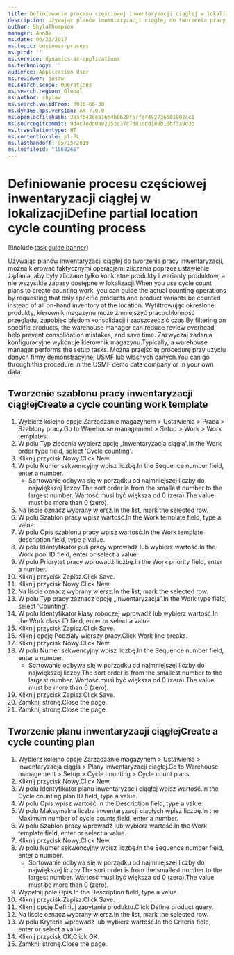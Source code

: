 ```yaml
---
title: Definiowanie procesu częściowej inwentaryzacji ciągłej w lokalizacji
description: Używając planów inwentaryzacji ciągłej do tworzenia pracy inwentaryzacji, można kierować faktycznymi operacjami zliczania poprzez ustawienie żądania, aby były zliczane tylko konkretne produkty i warianty produktów, a nie wszystkie zapasy dostępne w lokalizacji.
author: ShylaThompson
manager: AnnBe
ms.date: 06/23/2017
ms.topic: business-process
ms.prod: ''
ms.service: dynamics-ax-applications
ms.technology: ''
audience: Application User
ms.reviewer: josaw
ms.search.scope: Operations
ms.search.region: Global
ms.author: shylaw
ms.search.validFrom: 2016-06-30
ms.dyn365.ops.version: AX 7.0.0
ms.openlocfilehash: 3aafb42cea1664b0629f57fe4492736601902cc1
ms.sourcegitcommit: 9d4c7edd0ae2053c37c7d81cdd180b16bf3a9d3b
ms.translationtype: HT
ms.contentlocale: pl-PL
ms.lasthandoff: 05/15/2019
ms.locfileid: "1568265"
---
```

# <a name="define-partial-location-cycle-counting-process"></a><span data-ttu-id="23d30-103">Definiowanie procesu częściowej inwentaryzacji ciągłej w lokalizacji</span><span class="sxs-lookup"><span data-stu-id="23d30-103">Define partial location cycle counting process</span></span> 

[!include [task guide banner](../../includes/task-guide-banner.md)]

<span data-ttu-id="23d30-104">Używając planów inwentaryzacji ciągłej do tworzenia pracy inwentaryzacji, można kierować faktycznymi operacjami zliczania poprzez ustawienie żądania, aby były zliczane tylko konkretne produkty i warianty produktów, a nie wszystkie zapasy dostępne w lokalizacji.</span><span class="sxs-lookup"><span data-stu-id="23d30-104">When you use cycle count plans to create counting work, you can guide the actual counting operations by requesting that only specific products and product variants be counted instead of all on-hand inventory at the location.</span></span> <span data-ttu-id="23d30-105">Wyfiltrowując określone produkty, kierownik magazynu może zmniejszyć pracochłonność przeglądu, zapobiec błędom konsolidacji i zaoszczędzić czas.</span><span class="sxs-lookup"><span data-stu-id="23d30-105">By filtering on specific products, the warehouse manager can reduce review overhead, help prevent consolidation mistakes, and save time.</span></span> <span data-ttu-id="23d30-106">Zazwyczaj zadania konfiguracyjne wykonuje kierownik magazynu.</span><span class="sxs-lookup"><span data-stu-id="23d30-106">Typically, a warehouse manager performs the setup tasks.</span></span> <span data-ttu-id="23d30-107">Można przejść tę procedurę przy użyciu danych firmy demonstracyjnej USMF lub własnych danych.</span><span class="sxs-lookup"><span data-stu-id="23d30-107">You can go through this procedure in the USMF demo data company or in your own data.</span></span>


## <a name="create-a-cycle-counting-work-template"></a><span data-ttu-id="23d30-108">Tworzenie szablonu pracy inwentaryzacji ciągłej</span><span class="sxs-lookup"><span data-stu-id="23d30-108">Create a cycle counting work template</span></span>
1. <span data-ttu-id="23d30-109">Wybierz kolejno opcje Zarządzanie magazynem > Ustawienia > Praca > Szablony pracy.</span><span class="sxs-lookup"><span data-stu-id="23d30-109">Go to Warehouse management > Setup > Work > Work templates.</span></span>
2. <span data-ttu-id="23d30-110">W polu Typ zlecenia wybierz opcję „Inwentaryzacja ciągła”.</span><span class="sxs-lookup"><span data-stu-id="23d30-110">In the Work order type field, select 'Cycle counting'.</span></span>
3. <span data-ttu-id="23d30-111">Kliknij przycisk Nowy.</span><span class="sxs-lookup"><span data-stu-id="23d30-111">Click New.</span></span>
4. <span data-ttu-id="23d30-112">W polu Numer sekwencyjny wpisz liczbę.</span><span class="sxs-lookup"><span data-stu-id="23d30-112">In the Sequence number field, enter a number.</span></span>
    * <span data-ttu-id="23d30-113">Sortowanie odbywa się w porządku od najmniejszej liczby do największej liczby.</span><span class="sxs-lookup"><span data-stu-id="23d30-113">The sort order is from the smallest number to the largest number.</span></span> <span data-ttu-id="23d30-114">Wartość musi być większa od 0 (zera).</span><span class="sxs-lookup"><span data-stu-id="23d30-114">The value must be more than 0 (zero).</span></span>  
5. <span data-ttu-id="23d30-115">Na liście oznacz wybrany wiersz.</span><span class="sxs-lookup"><span data-stu-id="23d30-115">In the list, mark the selected row.</span></span>
6. <span data-ttu-id="23d30-116">W polu Szablon pracy wpisz wartość.</span><span class="sxs-lookup"><span data-stu-id="23d30-116">In the Work template field, type a value.</span></span>
7. <span data-ttu-id="23d30-117">W polu Opis szablonu pracy wpisz wartość.</span><span class="sxs-lookup"><span data-stu-id="23d30-117">In the Work template description field, type a value.</span></span>
8. <span data-ttu-id="23d30-118">W polu Identyfikator puli pracy wprowadź lub wybierz wartość.</span><span class="sxs-lookup"><span data-stu-id="23d30-118">In the Work pool ID field, enter or select a value.</span></span>
9. <span data-ttu-id="23d30-119">W polu Priorytet pracy wprowadź liczbę.</span><span class="sxs-lookup"><span data-stu-id="23d30-119">In the Work priority field, enter a number.</span></span>
10. <span data-ttu-id="23d30-120">Kliknij przycisk Zapisz.</span><span class="sxs-lookup"><span data-stu-id="23d30-120">Click Save.</span></span>
11. <span data-ttu-id="23d30-121">Kliknij przycisk Nowy.</span><span class="sxs-lookup"><span data-stu-id="23d30-121">Click New.</span></span>
12. <span data-ttu-id="23d30-122">Na liście oznacz wybrany wiersz.</span><span class="sxs-lookup"><span data-stu-id="23d30-122">In the list, mark the selected row.</span></span>
13. <span data-ttu-id="23d30-123">W polu Typ pracy zaznacz opcję „Inwentaryzacja”.</span><span class="sxs-lookup"><span data-stu-id="23d30-123">In the Work type field, select 'Counting'.</span></span>
14. <span data-ttu-id="23d30-124">W polu Identyfikator klasy roboczej wprowadź lub wybierz wartość.</span><span class="sxs-lookup"><span data-stu-id="23d30-124">In the Work class ID field, enter or select a value.</span></span>
15. <span data-ttu-id="23d30-125">Kliknij przycisk Zapisz.</span><span class="sxs-lookup"><span data-stu-id="23d30-125">Click Save.</span></span>
16. <span data-ttu-id="23d30-126">Kliknij opcję Podziały wierszy pracy.</span><span class="sxs-lookup"><span data-stu-id="23d30-126">Click Work line breaks.</span></span>
17. <span data-ttu-id="23d30-127">Kliknij przycisk Nowy.</span><span class="sxs-lookup"><span data-stu-id="23d30-127">Click New.</span></span>
18. <span data-ttu-id="23d30-128">W polu Numer sekwencyjny wpisz liczbę.</span><span class="sxs-lookup"><span data-stu-id="23d30-128">In the Sequence number field, enter a number.</span></span>
    * <span data-ttu-id="23d30-129">Sortowanie odbywa się w porządku od najmniejszej liczby do największej liczby.</span><span class="sxs-lookup"><span data-stu-id="23d30-129">The sort order is from the smallest number to the largest number.</span></span> <span data-ttu-id="23d30-130">Wartość musi być większa od 0 (zera).</span><span class="sxs-lookup"><span data-stu-id="23d30-130">The value must be more than 0 (zero).</span></span>  
19. <span data-ttu-id="23d30-131">Kliknij przycisk Zapisz.</span><span class="sxs-lookup"><span data-stu-id="23d30-131">Click Save.</span></span>
20. <span data-ttu-id="23d30-132">Zamknij stronę.</span><span class="sxs-lookup"><span data-stu-id="23d30-132">Close the page.</span></span>
21. <span data-ttu-id="23d30-133">Zamknij stronę.</span><span class="sxs-lookup"><span data-stu-id="23d30-133">Close the page.</span></span>

## <a name="create-a-cycle-counting-plan"></a><span data-ttu-id="23d30-134">Tworzenie planu inwentaryzacji ciągłej</span><span class="sxs-lookup"><span data-stu-id="23d30-134">Create a cycle counting plan</span></span>
1. <span data-ttu-id="23d30-135">Wybierz kolejno opcje Zarządzanie magazynem > Ustawienia > Inwentaryzacja ciągła > Plany inwentaryzacji ciągłej.</span><span class="sxs-lookup"><span data-stu-id="23d30-135">Go to Warehouse management > Setup > Cycle counting > Cycle count plans.</span></span>
2. <span data-ttu-id="23d30-136">Kliknij przycisk Nowy.</span><span class="sxs-lookup"><span data-stu-id="23d30-136">Click New.</span></span>
3. <span data-ttu-id="23d30-137">W polu Identyfikator planu inwentaryzacji ciągłej wpisz wartość.</span><span class="sxs-lookup"><span data-stu-id="23d30-137">In the Cycle counting plan ID field, type a value.</span></span>
4. <span data-ttu-id="23d30-138">W polu Opis wpisz wartość.</span><span class="sxs-lookup"><span data-stu-id="23d30-138">In the Description field, type a value.</span></span>
5. <span data-ttu-id="23d30-139">W polu Maksymalna liczba inwentaryzacji ciągłych wpisz liczbę.</span><span class="sxs-lookup"><span data-stu-id="23d30-139">In the Maximum number of cycle counts field, enter a number.</span></span>
6. <span data-ttu-id="23d30-140">W polu Szablon pracy wprowadź lub wybierz wartość.</span><span class="sxs-lookup"><span data-stu-id="23d30-140">In the Work template field, enter or select a value.</span></span>
7. <span data-ttu-id="23d30-141">Kliknij przycisk Nowy.</span><span class="sxs-lookup"><span data-stu-id="23d30-141">Click New.</span></span>
8. <span data-ttu-id="23d30-142">W polu Numer sekwencyjny wpisz liczbę.</span><span class="sxs-lookup"><span data-stu-id="23d30-142">In the Sequence number field, enter a number.</span></span>
    * <span data-ttu-id="23d30-143">Sortowanie odbywa się w porządku od najmniejszej liczby do największej liczby.</span><span class="sxs-lookup"><span data-stu-id="23d30-143">The sort order is from the smallest number to the largest number.</span></span> <span data-ttu-id="23d30-144">Wartość musi być większa od 0 (zera).</span><span class="sxs-lookup"><span data-stu-id="23d30-144">The value must be more than 0 (zero).</span></span>  
9. <span data-ttu-id="23d30-145">Wypełnij pole Opis.</span><span class="sxs-lookup"><span data-stu-id="23d30-145">In the Description field, type a value.</span></span>
10. <span data-ttu-id="23d30-146">Kliknij przycisk Zapisz.</span><span class="sxs-lookup"><span data-stu-id="23d30-146">Click Save.</span></span>
11. <span data-ttu-id="23d30-147">Kliknij opcję Definiuj zapytanie produktu.</span><span class="sxs-lookup"><span data-stu-id="23d30-147">Click Define product query.</span></span>
12. <span data-ttu-id="23d30-148">Na liście oznacz wybrany wiersz.</span><span class="sxs-lookup"><span data-stu-id="23d30-148">In the list, mark the selected row.</span></span>
13. <span data-ttu-id="23d30-149">W polu Kryteria wprowadź lub wybierz wartość.</span><span class="sxs-lookup"><span data-stu-id="23d30-149">In the Criteria field, enter or select a value.</span></span>
14. <span data-ttu-id="23d30-150">Kliknij przycisk OK.</span><span class="sxs-lookup"><span data-stu-id="23d30-150">Click OK.</span></span>
15. <span data-ttu-id="23d30-151">Zamknij stronę.</span><span class="sxs-lookup"><span data-stu-id="23d30-151">Close the page.</span></span>

